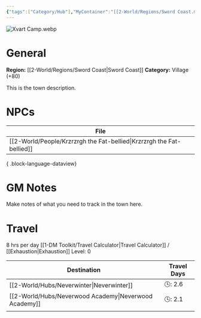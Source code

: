 ```yaml
---
{"tags":["Category/Hub"],"MyContainer":"[[2-World/Regions/Sword Coast.md|Sword Coast]]","MyCategory":"Village +80","obsidianUIMode":"preview","image":"Xvart Camp.webp","dg-publish":true,"dg-path":"World/Hubs/Xvart Village.md","permalink":"/world/hubs/xvart-village/","dgPassFrontmatter":true,"updated":"2025-09-28T20:57:44.000+01:00"}
---
```



![Xvart Camp.webp](/img/user/z_Assets/Maps/Xvart%20Camp.webp)
# General

**Region:** [[2-World/Regions/Sword Coast\|Sword Coast]]
**Category:** Village (+80)

This is the town description. 

# NPCs


| File                                                                     |
| ------------------------------------------------------------------------ |
| [[2-World/People/Krzrzrgh the Fat-bellied\|Krzrzrgh the Fat-bellied]] |

{ .block-language-dataview}

# GM Notes

Make notes of what you need to track in the town here. 

# Travel



8 hrs per day
[[1-DM Toolkit/Travel Calculator\|Travel Calculator]]  / [[Exhaustion\|Exhaustion]] Level: 0

| Destination           | Travel Days |
| --------------------- | ----------- |
| [[2-World/Hubs/Neverwinter\|Neverwinter]]       | 🕓: 2.6     |
| [[2-World/Hubs/Neverwood Academy\|Neverwood Academy]] | 🕓: 2.1     |
|                       |             |
